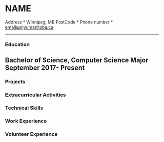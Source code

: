 # NAME  
Address * Winnipeg, MB PostCode * Phone number * email@myumanitoba.ca  

---
### Education  
**Bachelor of Science, Computer Science Major**  
September 2017- Present
---

### Projects


### Extracurricular Activities


### Technical Skills


### Work Experience


### Volunteer Experience
